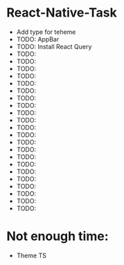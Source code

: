 # React-Native-Task


- Add type for teheme
- TODO: AppBar
- TODO: Install React Query
- TODO: 
- TODO: 
- TODO: 
- TODO: 
- TODO: 
- TODO: 
- TODO: 
- TODO: 
- TODO: 
- TODO: 
- TODO: 
- TODO: 
- TODO: 
- TODO: 
- TODO: 
- TODO: 
- TODO: 
- TODO: 
- TODO: 
- TODO: 
- TODO: 
- TODO: 




# Not enough time:
- Theme TS
